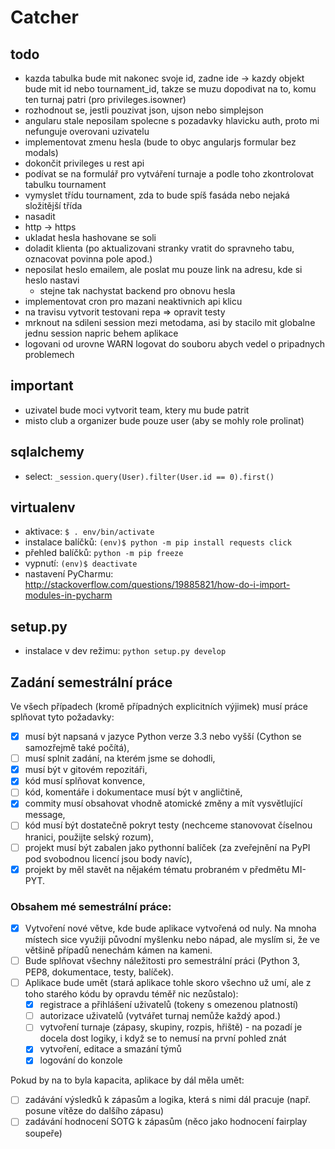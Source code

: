 # Catcher

## todo

* kazda tabulka bude mit nakonec svoje id, zadne ide -> kazdy objekt bude mit id nebo tournament_id, takze se muzu dopodivat na to, komu ten turnaj patri (pro privileges.isowner)
* rozhodnout se, jestli pouzivat json, ujson nebo simplejson
* angularu stale neposilam spolecne s pozadavky hlavicku auth, proto mi nefunguje overovani uzivatelu
* implementovat zmenu hesla (bude to obyc angularjs formular bez modals)
* dokončit privileges u rest api
* podívat se na formulář pro vytváření turnaje a podle toho zkontrolovat tabulku tournament
* vymyslet třídu tournament, zda to bude spíš fasáda nebo nejaká složitější třída
* nasadit
* http -> https
* ukladat hesla hashovane se soli
* doladit klienta (po aktualizovani stranky vratit do spravneho tabu, oznacovat povinna pole apod.)
* neposilat heslo emailem, ale poslat mu pouze link na adresu, kde si heslo nastavi
  * stejne tak nachystat backend pro obnovu hesla
* implementovat cron pro mazani neaktivnich api klicu
* na travisu vytvorit testovani repa => opravit testy
* mrknout na sdileni session mezi metodama, asi by stacilo mit globalne jednu session napric behem aplikace
* logovani od urovne WARN logovat do souboru abych vedel o pripadnych problemech

## important

* uzivatel bude moci vytvorit team, ktery mu bude patrit
* misto club a organizer bude pouze user (aby se mohly role prolinat)


## sqlalchemy

* select: `_session.query(User).filter(User.id == 0).first()`


## virtualenv

* aktivace: `$ . env/bin/activate`
* instalace balíčků: `(env)$ python -m pip install requests click`
* přehled balíčků: `python -m pip freeze`
* vypnutí: `(env)$ deactivate`
* nastavení PyCharmu: http://stackoverflow.com/questions/19885821/how-do-i-import-modules-in-pycharm

## setup.py

* instalace v dev režimu: `python setup.py develop`

## Zadání semestrální práce

Ve všech případech (kromě případných explicitních výjimek) musí práce splňovat tyto požadavky:

- [x] musí být napsaná v jazyce Python verze 3.3 nebo vyšší (Cython se samozřejmě také počítá),
- [ ] musí splnit zadání, na kterém jsme se dohodli,
- [x] musí být v gitovém repozitáři,
- [x] kód musí splňovat konvence,
- [ ] kód, komentáře i dokumentace musí být v angličtině,
- [x] commity musí obsahovat vhodně atomické změny a mít vysvětlující message,
- [ ] kód musí být dostatečně pokryt testy (nechceme stanovovat číselnou hranici,
      použijte selský rozum),
- [ ] projekt musí být zabalen jako pythonní balíček (za zveřejnění na PyPI
      pod svobodnou licencí jsou body navíc),
- [x] projekt by měl stavět na nějakém tématu probraném v předmětu MI-PYT.

### Obsahem mé semestrální práce:
- [x] Vytvoření nové větve, kde bude aplikace vytvořená od nuly. Na mnoha místech sice
      využiji původní myšlenku nebo nápad, ale myslím si, že ve většině případů nenechám
      kámen na kameni.
- [ ] Bude splňovat všechny náležitosti pro semestrální práci (Python 3, PEP8, dokumentace,
      testy, balíček).
- [ ] Aplikace bude umět (stará aplikace tohle skoro všechno už umí, ale z toho starého
      kódu by opravdu téměř nic nezůstalo):
    - [x] registrace a přihlášení uživatelů (tokeny s omezenou platností)
    - [ ] autorizace uživatelů (vytvářet turnaj nemůže každý apod.)
    - [ ] vytvoření turnaje (zápasy, skupiny, rozpis, hřiště) - na pozadí je docela
          dost logiky, i když se to nemusí na první pohled znát
    - [x] vytvoření, editace a smazání týmů
    - [x] logování do konzole

Pokud by na to byla kapacita, aplikace by dál měla umět:
- [ ] zadávání výsledků k zápasům a logika, která s nimi dál pracuje
      (např. posune vítěze do dalšího zápasu)
- [ ] zadávání hodnocení SOTG k zápasům (něco jako hodnocení fairplay soupeře)
